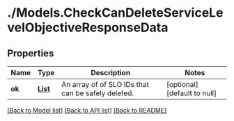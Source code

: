 # ./Models.CheckCanDeleteServiceLevelObjectiveResponseData
## Properties

Name | Type | Description | Notes
------------ | ------------- | ------------- | -------------
**ok** | [**List**][1] | An array of of SLO IDs that can be safely deleted. | [optional] [default to null]

[[Back to Model list]][2] [[Back to API list]][3] [[Back to README]][4]

[1]: string.md
[2]: ../README.md#documentation-for-models
[3]: ../README.md#documentation-for-api-endpoints
[4]: ../README.md
